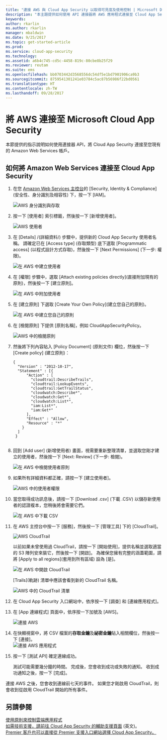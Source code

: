 ```yaml
---
title: "連接 AWS 與 Cloud App Security 以取得可見度及使用控制 | Microsoft Docs"
description: "本主題提供如何使用 API 連接器將 AWS 應用程式連接至 Cloud App Security 的資訊。"
keywords: 
author: rkarlin
ms.author: rkarlin
manager: mbaldwin
ms.date: 9/25/2017
ms.topic: get-started-article
ms.prod: 
ms.service: cloud-app-security
ms.technology: 
ms.assetid: a6b4c745-cd5c-4458-819c-80cbe8b25f29
ms.reviewer: reutam
ms.suite: ems
ms.openlocfilehash: bb0703442d3568556dc54df5e1bd7901906ca9b3
ms.sourcegitcommit: 8759541301241e03784c5ac87b56986f22bd0561
ms.translationtype: HT
ms.contentlocale: zh-TW
ms.lasthandoff: 09/28/2017
---
```

# <a name="connect-aws-to-microsoft-cloud-app-security"></a>將 AWS 連接至 Microsoft Cloud App Security
本節提供的指示說明如何使用連接器 API，將 Cloud App Security 連接至您現有的 Amazon Web Services 帳戶。  
  
## <a name="how-to-connect-amazon-web-services-to-cloud-app-security"></a>如何將 Amazon Web Services 連接至 Cloud App Security  
  
1.  在您 [Amazon Web Services 主控台](https://console.aws.amazon.com/)的 [Security, Identity & Compliance]\(安全性、身分識別及相容性) 下，按一下 [IAM]。  
  
     ![AWS 身分識別與存取](./media/aws-identity-and-access.png "AWS 身分識別與存取")  
  
2.  按一下 [使用者] 索引標籤，然後按一下 [新增使用者]。  
  
     ![AWS 使用者](./media/aws-users.png "AWS 使用者")      
  
4.  在 [Details] /(詳細資料/) 步驟中，提供新的 Cloud App Security 使用者名稱。 請確定已在 [Access type] \(存取類型\) 底下選取 [Programmatic access] \(以程式設計方式存取\)，然後按一下 [Next Permissions] \(下一步: 權限\)。  

     ![在 AWS 中建立使用者](./media/aws-create-user.png "AWS 中建立使用者")

5. 在 [權限] 步驟中，選取 [Attach existing policies directly]\(直接附加現有的原則)，然後按一下 [建立原則]。

   ![在 AWS 中附加使用者](./media/aws-attach-user-policy.png "在 AWS 中附加使用者原則")

6.  在 [建立原則] 下選取 [Create Your Own Policy]\(建立您自己的原則)。
 
    ![在 AWS 中建立您自己的原則](./media/aws-create-own-policy.png "在 AWS 中建立原則")
 
7.  在 [檢閱原則] 下提供 [原則名稱]，例如 CloudAppSecurityPolicy。

    ![AWS 中的檢閱原則](./media/aws-review-policy.png "AWS 中的檢閱原則")

8. 然後將下列內容貼入 [Policy Document] \(原則文件\) 欄位，然後按一下 [Create policy] \(建立原則\)：
  
    ```     
    {  
      "Version" : "2012-10-17",  
      "Statement" : [{  
          "Action" : [  
            "cloudtrail:DescribeTrails",  
            "cloudtrail:LookupEvents",  
            "cloudtrail:GetTrailStatus",  
            "cloudwatch:Describe*",  
            "cloudwatch:Get*",  
            "cloudwatch:List*",  
            "iam:List*",  
            "iam:Get*"  
          ],  
          "Effect" : "Allow",  
          "Resource" : "*"  
        }  
      ]  
     }  
  
    ```  
  
9. 回到 [Add user] \(新增使用者\) 畫面，視需要重新整理清單，並選取您剛才建立的使用者，然後按一下 [Next: Review] \(下一步: 檢閱\)。

   ![在 AWS 中檢閱使用者原則](./media/aws-review-user.png "檢閱 AWS 中的使用者")

10. 如果所有詳細資料都正確，請按一下 [建立使用者]。

    ![AWS 中的使用者權限](./media/aws-user-permissions.png "在 AWS 中檢閱使用者權限")

11. 當您取得成功訊息後，請按一下 [Download .csv] \(下載 .CSV\) 以儲存新使用者的認證複本，您稍後將會需要它們。  

    ![在 AWS 中下載 CSV](./media/aws-download-csv.png "在 AWS 中下載 CSV")
  
10. 在 AWS 主控台中按一下 [服務]，然後按一下 [管理工具] 下的 [CloudTrail]。  
  
     ![AWS CloudTrail](./media/aws-cloudtrail.png "AWS CloudTrail")  
  
    以前如果未曾使用過 CloudTrail，請按一下 [開始使用]，提供名稱並選取適當的 S3 陣列安來裝它，然後按一下 [開啟]。 為確保您擁有完整的涵蓋範圍，請將 [Apply to all regions]\(套用到所有區域) 設為 [是]。
  
       ![在 AWS 中開啟 CloudTrail](./media/aws-turnon-cloudtrail.png "在 AWS 中開啟 CloudTrail")
  
    [Trails]\(軌跡) 清單中應該會看到新的 CloudTrail 名稱。
    
      ![AWS 中的 CloudTrail 清單](./media/aws-cloudtrail-list.png "AWS 中的 CloudTrail 清單")
  
11. 在 Cloud App Security 入口網站中，依序按一下 [調查] 和 [連線應用程式]。  
  
12. 在 [App 連線程式] 頁面中，依序按一下加號及 [AWS]。  
  
     ![連接 AWS](./media/connect-aws.png "連接 AWS")  
  
13. 在快顯視窗中，將 CSV 檔案的**存取金鑰**及**祕密金鑰**貼入相關欄位，然後按一下 [連接]。  
   ![連接 AWS 應用程式](./media/aws-connect-app.png "連接 AWS 應用程式") 
  
14. 按一下 [測試 API] 確定連線成功。  
  
     測試可能需要幾分鐘的時間。 完成後，您會收到成功或失敗的通知。 收到成功通知之後，按一下 [完成]。  
  
連接 AWS 之後，您會收到連線前七天的事件。 如果您才剛啟用 CloudTrail，則會收到從啟用 CloudTrail 開始的所有事件。
  
## <a name="see-also"></a>另請參閱  
[使用原則來控制雲端應用程式](control-cloud-apps-with-policies.md)   
[如需技術支援，請前往 Cloud App Security 的輔助支援頁面](http://support.microsoft.com/oas/default.aspx?prid=16031)  \(英文\)。  
[Premier 客戶也可以直接從 Premier 支援入口網站選擇 Cloud App Security。](https://premier.microsoft.com/)  
  
  